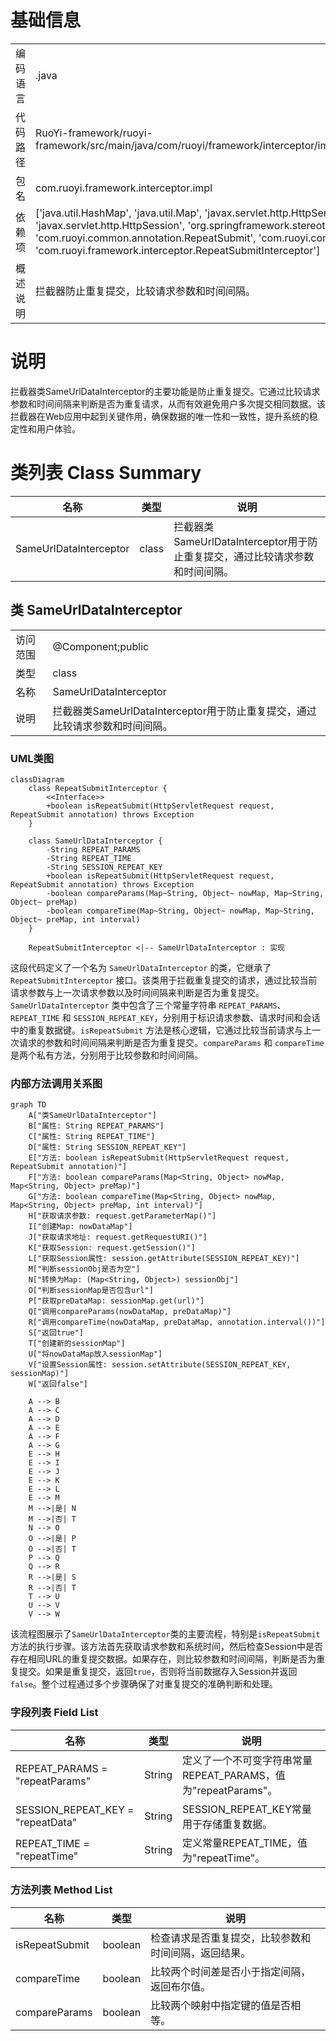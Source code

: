 # 基础信息

|      |      |
|------|------|
| 编码语言 | .java |
| 代码路径 | RuoYi-framework/ruoyi-framework/src/main/java/com/ruoyi/framework/interceptor/impl/SameUrlDataInterceptor.java |
| 包名 | com.ruoyi.framework.interceptor.impl |
| 依赖项 | ['java.util.HashMap', 'java.util.Map', 'javax.servlet.http.HttpServletRequest', 'javax.servlet.http.HttpSession', 'org.springframework.stereotype.Component', 'com.ruoyi.common.annotation.RepeatSubmit', 'com.ruoyi.common.json.JSON', 'com.ruoyi.framework.interceptor.RepeatSubmitInterceptor'] |
| 概述说明 | 拦截器防止重复提交，比较请求参数和时间间隔。 |

# 说明

拦截器类SameUrlDataInterceptor的主要功能是防止重复提交。它通过比较请求参数和时间间隔来判断是否为重复请求，从而有效避免用户多次提交相同数据。该拦截器在Web应用中起到关键作用，确保数据的唯一性和一致性，提升系统的稳定性和用户体验。

# 类列表 Class Summary

| 名称   | 类型  | 说明 |
|-------|------|-------------|
| SameUrlDataInterceptor | class | 拦截器类SameUrlDataInterceptor用于防止重复提交，通过比较请求参数和时间间隔。 |



## 类 SameUrlDataInterceptor

|      |      |
|------|------|
| 访问范围 | @Component;public |
| 类型 | class |
| 名称 | SameUrlDataInterceptor |
| 说明 | 拦截器类SameUrlDataInterceptor用于防止重复提交，通过比较请求参数和时间间隔。 |


### UML类图

```mermaid
classDiagram
    class RepeatSubmitInterceptor {
        <<Interface>>
        +boolean isRepeatSubmit(HttpServletRequest request, RepeatSubmit annotation) throws Exception
    }

    class SameUrlDataInterceptor {
        -String REPEAT_PARAMS
        -String REPEAT_TIME
        -String SESSION_REPEAT_KEY
        +boolean isRepeatSubmit(HttpServletRequest request, RepeatSubmit annotation) throws Exception
        -boolean compareParams(Map~String, Object~ nowMap, Map~String, Object~ preMap)
        -boolean compareTime(Map~String, Object~ nowMap, Map~String, Object~ preMap, int interval)
    }

    RepeatSubmitInterceptor <|-- SameUrlDataInterceptor : 实现
```

这段代码定义了一个名为 `SameUrlDataInterceptor` 的类，它继承了 `RepeatSubmitInterceptor` 接口。该类用于拦截重复提交的请求，通过比较当前请求参数与上一次请求参数以及时间间隔来判断是否为重复提交。`SameUrlDataInterceptor` 类中包含了三个常量字符串 `REPEAT_PARAMS`、`REPEAT_TIME` 和 `SESSION_REPEAT_KEY`，分别用于标识请求参数、请求时间和会话中的重复数据键。`isRepeatSubmit` 方法是核心逻辑，它通过比较当前请求与上一次请求的参数和时间间隔来判断是否为重复提交。`compareParams` 和 `compareTime` 是两个私有方法，分别用于比较参数和时间间隔。


### 内部方法调用关系图

```mermaid
graph TD
    A["类SameUrlDataInterceptor"]
    B["属性: String REPEAT_PARAMS"]
    C["属性: String REPEAT_TIME"]
    D["属性: String SESSION_REPEAT_KEY"]
    E["方法: boolean isRepeatSubmit(HttpServletRequest request, RepeatSubmit annotation)"]
    F["方法: boolean compareParams(Map<String, Object> nowMap, Map<String, Object> preMap)"]
    G["方法: boolean compareTime(Map<String, Object> nowMap, Map<String, Object> preMap, int interval)"]
    H["获取请求参数: request.getParameterMap()"]
    I["创建Map: nowDataMap"]
    J["获取请求地址: request.getRequestURI()"]
    K["获取Session: request.getSession()"]
    L["获取Session属性: session.getAttribute(SESSION_REPEAT_KEY)"]
    M["判断sessionObj是否为空"]
    N["转换为Map: (Map<String, Object>) sessionObj"]
    O["判断sessionMap是否包含url"]
    P["获取preDataMap: sessionMap.get(url)"]
    Q["调用compareParams(nowDataMap, preDataMap)"]
    R["调用compareTime(nowDataMap, preDataMap, annotation.interval())"]
    S["返回true"]
    T["创建新的sessionMap"]
    U["将nowDataMap放入sessionMap"]
    V["设置Session属性: session.setAttribute(SESSION_REPEAT_KEY, sessionMap)"]
    W["返回false"]

    A --> B
    A --> C
    A --> D
    A --> E
    A --> F
    A --> G
    E --> H
    E --> I
    E --> J
    E --> K
    E --> L
    E --> M
    M -->|是| N
    M -->|否| T
    N --> O
    O -->|是| P
    O -->|否| T
    P --> Q
    Q --> R
    R -->|是| S
    R -->|否| T
    T --> U
    U --> V
    V --> W
```

该流程图展示了`SameUrlDataInterceptor`类的主要流程，特别是`isRepeatSubmit`方法的执行步骤。该方法首先获取请求参数和系统时间，然后检查Session中是否存在相同URL的重复提交数据。如果存在，则比较参数和时间间隔，判断是否为重复提交。如果是重复提交，返回`true`，否则将当前数据存入Session并返回`false`。整个过程通过多个步骤确保了对重复提交的准确判断和处理。

### 字段列表 Field List

| 名称  | 类型  | 说明 |
|-------|-------|------|
| REPEAT_PARAMS = "repeatParams" | String | 定义了一个不可变字符串常量REPEAT_PARAMS，值为"repeatParams"。 |
| SESSION_REPEAT_KEY = "repeatData" | String | SESSION_REPEAT_KEY常量用于存储重复数据。 |
| REPEAT_TIME = "repeatTime" | String | 定义常量REPEAT_TIME，值为"repeatTime"。 |

### 方法列表 Method List

| 名称  | 类型  | 说明 |
|-------|-------|------|
| isRepeatSubmit | boolean | 检查请求是否重复提交，比较参数和时间间隔，返回结果。 |
| compareTime | boolean | 比较两个时间差是否小于指定间隔，返回布尔值。 |
| compareParams | boolean | 比较两个映射中指定键的值是否相等。 |




